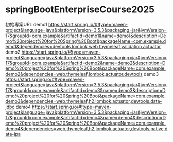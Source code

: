 # springBootEnterpriseCourse2025

初始專案URL
demo1
https://start.spring.io/#!type=maven-project&language=java&platformVersion=3.5.3&packaging=jar&jvmVersion=17&groupId=com.example&artifactId=demo1&name=demo1&description=Demo%20project%20for%20Spring%20Boot&packageName=com.example.demo1&dependencies=devtools,lombok,web,thymeleaf,validation,actuator 
demo2
https://start.spring.io/#!type=maven-project&language=java&platformVersion=3.5.3&packaging=jar&jvmVersion=17&groupId=com.example&artifactId=demo2&name=demo2&description=Demo%20project%20for%20Spring%20Boot&packageName=com.example.demo2&dependencies=web,thymeleaf,lombok,actuator,devtools
demo3
https://start.spring.io/#!type=maven-project&language=java&platformVersion=3.5.3&packaging=jar&jvmVersion=17&groupId=com.example&artifactId=demo3&name=demo3&description=Demo%20project%20for%20Spring%20Boot&packageName=com.example.demo3&dependencies=web,thymeleaf,h2,lombok,actuator,devtools,data-jdbc
demo4
https://start.spring.io/#!type=maven-project&language=java&platformVersion=3.5.3&packaging=jar&jvmVersion=17&groupId=com.example&artifactId=demo4&name=demo4&description=Demo%20project%20for%20Spring%20Boot&packageName=com.example.demo4&dependencies=web,thymeleaf,h2,lombok,actuator,devtools,native,data-jpa